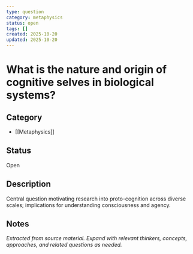 ```yaml
---
type: question
category: metaphysics
status: open
tags: []
created: 2025-10-20
updated: 2025-10-20
---
```


# What is the nature and origin of cognitive selves in biological systems?

## Category

- [[Metaphysics]]

## Status

Open

## Description

Central question motivating research into proto-cognition across diverse scales; implications for understanding consciousness and agency.

## Notes

*Extracted from source material. Expand with relevant thinkers, concepts, approaches, and related questions as needed.*
